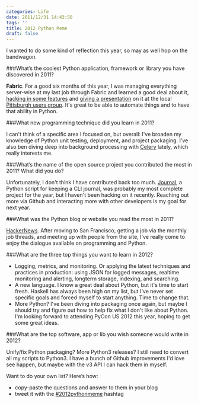 ```yaml
---
categories: Life
date: 2011/12/31 14:43:50
tags: ''
title: 2012 Python Meme
draft: false
---
```


I wanted to do some kind of reflection this year, so may as well hop on the
bandwagon.

###What’s the coolest Python application, framework or library you have discovered in 2011?

**Fabric**. For a good six months of this year, I was managing everything
server-wise at my last job through Fabric and learned a good deal about it,
[hacking in some features][1] and [giving a presentation][2] on it at the local
[Pittsburgh users group][3]. It's great to be able to automate things and to
have that ability in Python.

###What new programming technique did you learn in 2011?

I can't think of a specific area I focused on, but overall: I've broaden my
knowledge of Python unit testing, deployment, and project packaging. I've also
ben diving deep into background processing with [Celery][4] lately, which really
interests me.

###What’s the name of the open source project you contributed the most in 2011? What did you do?

Unfortunately, I don't think I have contributed back too much. [Journal][5],
a Python script for keeping a CLI journal, was probably my most complete project
for the year, but I haven't been hacking on it recently. Reaching out more via
Github and interacting more with other developers is my goal for next year.

###What was the Python blog or website you read the most in 2011?

[HackerNews][6]. After moving to San Francisco, getting a job via the monthly
job threads, and meeting up with people from the site, I've really come to enjoy
the dialogue available on programming and Python.

###What are the three top things you want to learn in 2012?

- Logging, metrics, and monitoring. Or applying the latest techniques and
  practices in production: using JSON for logged messages, realtime monitoring
  and alerting, longterm  storage, indexing, and searching.
- A new language.  I know a great deal about Python, but it's time to start
  fresh. Haskell has always been high on my list, but I've never set specific
  goals and forced myself to start anything. Time to change that.
- More Python? I've been diving into packaging once again, but maybe I should
  try and figure out how to help fix what I don't like about Python. I'm looking
  forward to attending PyCon US 2012 this year, hoping to get some great ideas.

###What are the top software, app or lib you wish someone would write in 2012?

Unify/fix Python packaging? More Python3 releases? I still need to convert all
my scripts to Python3. I have a bunch of Github improvements I'd love see
happen, but maybe with the v3 API I can hack them in myself.

Want to do your own list? Here’s how:

- copy-paste the questions and answer to them in your blog
- tweet it with the [#2012pythonmeme][7] hashtag


[1]: /2011/02/17/dynamic-fabric-commands-for-managing-cloud-servers/
[2]: /2011/06/22/fabric-for-python-automation/
[3]: http://pghpython.org/
[4]: http://celeryproject.org/
[5]: https://github.com/askedrelic/journal
[6]: http://news.ycombinator.com/
[7]: https://twitter.com/#!/search/%232012pythonmeme
